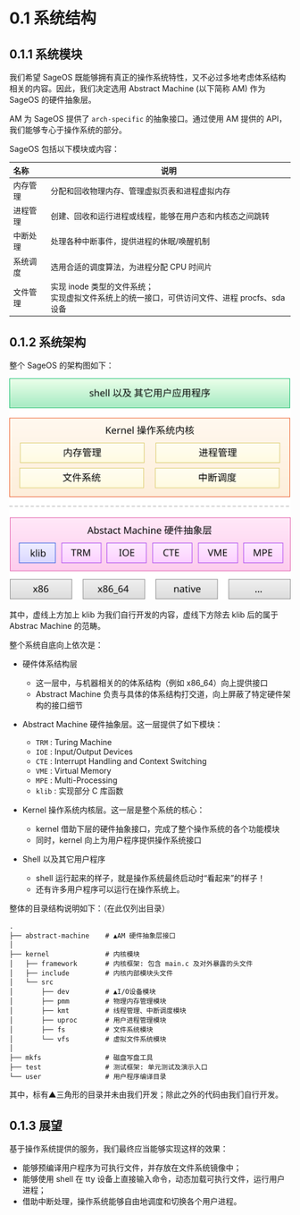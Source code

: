 # 0.1 系统结构

## 0.1.1 系统模块

我们希望 SageOS 既能够拥有真正的操作系统特性，又不必过多地考虑体系结构相关的内容。因此，我们决定选用 Abstract Machine (以下简称 AM) 作为 SageOS 的硬件抽象层。

AM 为 SageOS 提供了 `arch-specific` 的抽象接口。通过使用 AM 提供的 API，我们能够专心于操作系统的部分。

SageOS 包括以下模块或内容：

| 名称     | 说明                                                                                               |
| :------- | -------------------------------------------------------------------------------------------------- |
| 内存管理 | 分配和回收物理内存、管理虚拟页表和进程虚拟内存                                                     |
| 进程管理 | 创建、回收和运行进程或线程，能够在用户态和内核态之间跳转                                           |
| 中断处理 | 处理各种中断事件，提供进程的休眠/唤醒机制                                                          |
| 系统调度 | 选用合适的调度算法，为进程分配 CPU 时间片                                                          |
| 文件管理 | 实现 inode 类型的文件系统；<br />实现虚拟文件系统上的统一接口，可供访问文件、进程 procfs、sda 设备 |

## 0.1.2 系统架构

整个 SageOS 的架构图如下：

<img src="./assets/structure.svg" style="zoom: 67%;" />

其中，虚线上方加上 klib 为我们自行开发的内容，虚线下方除去 klib 后的属于 Abstrac Machine 的范畴。

整个系统自底向上依次是：

- 硬件体系结构层

  - 这一层中，与机器相关的的体系结构（例如 x86_64）向上提供接口
  - Abstract Machine 负责与具体的体系结构打交道，向上屏蔽了特定硬件架构的接口细节

- Abstract Machine 硬件抽象层。这一层提供了如下模块：
  - `TRM` : Turing Machine
  - `IOE` : Input/Output Devices
  - `CTE` : Interrupt Handling and Context Switching
  - `VME` : Virtual Memory
  - `MPE` : Multi-Processing
  - `klib` : 实现部分 C 库函数
- Kernel 操作系统内核层。这一层是整个系统的核心：

  - kernel 借助下层的硬件抽象接口，完成了整个操作系统的各个功能模块
  - 同时，kernel 向上为用户程序提供操作系统接口

- Shell 以及其它用户程序
  - shell 运行起来的样子，就是操作系统最终启动时“看起来”的样子！
  - 还有许多用户程序可以运行在操作系统上。

整体的目录结构说明如下：（在此仅列出目录）

```
.
├── abstract-machine    # ▲AM 硬件抽象层接口
│
├── kernel              # 内核模块	 
│   ├── framework       # 内核框架: 包含 main.c 及对外暴露的头文件
│   ├── include         # 内核内部模块头文件
│   └── src             
│       ├── dev         # ▲I/O设备模块
│       ├── pmm         # 物理内存管理模块
│       ├── kmt         # 线程管理、中断调度模块
│       ├── uproc       # 用户进程管理模块
│       ├── fs          # 文件系统模块
│       └── vfs         # 虚拟文件系统模块
│
├── mkfs                # 磁盘写盘工具
├── test                # 测试框架: 单元测试及演示入口
└── user                # 用户程序编译目录
```

其中，标有▲三角形的目录并未由我们开发；除此之外的代码由我们自行开发。

## 0.1.3 展望

基于操作系统提供的服务，我们最终应当能够实现这样的效果：

- 能够预编译用户程序为可执行文件，并存放在文件系统镜像中；
- 能够使用 shell 在 tty 设备上直接输入命令，动态加载可执行文件，运行用户进程；
- 借助中断处理，操作系统能够自由地调度和切换各个用户进程。
